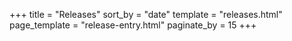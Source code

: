 +++
title = "Releases"
sort_by = "date"
template = "releases.html"
page_template = "release-entry.html"
paginate_by = 15
+++
